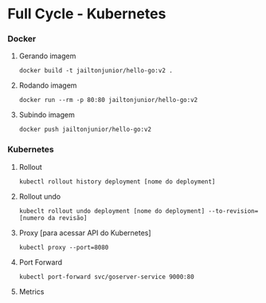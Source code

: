 # Full Cycle - Kubernetes

### Docker
1. Gerando imagem
   ```
   docker build -t jailtonjunior/hello-go:v2 .
   ```

2. Rodando imagem
   ```
   docker run --rm -p 80:80 jailtonjunior/hello-go:v2
   ```

3. Subindo imagem
    ```
    docker push jailtonjunior/hello-go:v2
    ```

### Kubernetes
1. Rollout
   ```
   kubectl rollout history deployment [nome do deployment]
   ```
2. Rollout undo
   ```
   kubeclt rollout undo deployment [nome do deployment] --to-revision=[numero da revisão]
   ```
3. Proxy [para acessar API do Kubernetes]
   ```
   kubectl proxy --port=8080
   ```
4. Port Forward
   ```
   kubectl port-forward svc/goserver-service 9000:80
   ```
5. Metrics
   ```
   ```